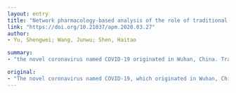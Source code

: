 ```yaml
---
layout: entry
title: "Network pharmacology-based analysis of the role of traditional Chinese herbal medicines in the treatment of COVID-19"
link: "https://doi.org/10.21037/apm.2020.03.27"
author:
- Yu, Shengwei; Wang, Junwu; Shen, Haitao

summary:
- "the novel coronavirus named COVID-19 originated in Wuhan, China. Traditional Chinese herbal medicines (CHM) have unique roles in the treatment of viral infections. Genes related to severe acute respiratory syndromes (SARS) and Middle East respiratory syndrome (MERS) were queried on the GeneCards database."

original:
- "The novel coronavirus named COVID-19, which originated in Wuhan, China, has spread to many countries around the world. Currently, no effective medical treatment exists to combat this disease. Traditional Chinese herbal medicines (CHM) have unique roles in the treatment of viral infections. In this article we analyzed the effectiveness and possible molecular mechanisms of CHM formulas for the prevention of COVID-19. METHODS: The active ingredients and action targets of CHM formulas were obtained from the TCMSP database. Genes related to severe acute respiratory syndromes (SARS) and Middle East respiratory syndrome (MERS) were queried on the GeneCards database. The action mechanisms of these genes were predicted using a Gene Ontology (GO)-based functional enrichment and annotation tool and the Kyoto Encyclopedia of Genes and Genomes (KEGG). RESULTS: CHM formulas played a positive role in preventing COVID-19 and warrant further application. CONCLUSIONS: Our research provides new evidence to support the possible value of CHM formulas for the prevention of COVID-19. However, further clinical studies with large sample sizes are required to verify their effectiveness."
---
```


